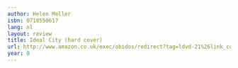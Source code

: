 ```yaml
---
author: Helen Meller
isbn: 0718550617
lang: nl
layout: review
title: Ideal City (hard cover)
url: http://www.amazon.co.uk/exec/obidos/redirect?tag=ldvd-21%26link_code=xm2%26camp=2025%26creative=165953%26path=http://www.amazon.co.uk/gp/redirect.html%253fASIN=0718550617%2526tag=ldvd-21%2526lcode=xm2%2526cID=2025%2526ccmID=165953%2526location=/o/ASIN/0718550617%25253FSubscriptionId=0VJDVJ14KM0P0VXDCQ82
year: 0
---
```


